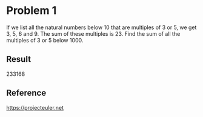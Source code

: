 Problem 1
=========

If we list all the natural numbers below 10 that are multiples of 3 or 5, we get 3, 5, 6 and 9. 
The sum of these multiples is 23.
Find the sum of all the multiples of 3 or 5 below 1000.

Result
---

233168

Reference
---

https://projecteuler.net
 